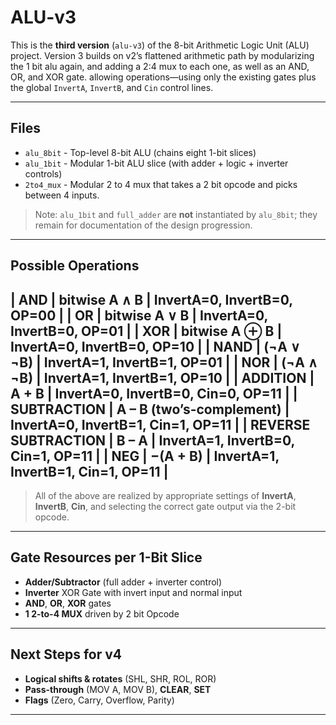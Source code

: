 # ALU-v3

This is the **third version** (`alu-v3`) of the 8-bit Arithmetic Logic Unit (ALU) project.
Version 3 builds on v2’s flattened arithmetic path by modularizing the 1 bit alu again, and adding a 2:4 mux to each one, as well as an AND, OR, and XOR gate.
allowing operations—using only the existing gates plus the global `InvertA`, `InvertB`, and `Cin` control lines.

---

## Files

- `alu_8bit` - Top-level 8-bit ALU (chains eight 1-bit slices)
- `alu_1bit` - Modular 1-bit ALU slice (with adder + logic + inverter controls)
- `2to4_mux` - Modular 2 to 4 mux that takes a 2 bit opcode and picks between 4 inputs.

> Note: `alu_1bit` and `full_adder` are **not** instantiated by `alu_8bit`; they remain for documentation of the design progression.

---

## Possible Operations



| AND                 | bitwise A ∧ B                  | InvertA=0, InvertB=0,        OP=00   |
| OR                  | bitwise A ∨ B                  | InvertA=0, InvertB=0,        OP=01   |
| XOR                 | bitwise A ⊕ B                  | InvertA=0, InvertB=0,        OP=10   |
| NAND                | (¬A ∨ ¬B)                      | InvertA=1, InvertB=1,        OP=01   |
| NOR                 | (¬A ∧ ¬B)                      | InvertA=1, InvertB=1,        OP=10   |
| ADDITION            | A + B                          | InvertA=0, InvertB=0, Cin=0, OP=11   |
| SUBTRACTION         | A – B (two’s-complement)       | InvertA=0, InvertB=1, Cin=1, OP=11   |
| REVERSE SUBTRACTION | B – A                          | InvertA=1, InvertB=0, Cin=1, OP=11   |
| NEG                 | −(A + B)                       | InvertA=1, InvertB=1, Cin=1, OP=11   |
---

> All of the above are realized by appropriate settings of **InvertA**, **InvertB**, **Cin**, and selecting the correct gate output via the 2-bit opcode.

---

## Gate Resources per 1-Bit Slice

- **Adder/Subtractor** (full adder + inverter control)
- **Inverter** XOR Gate with invert input and normal input
- **AND**, **OR**, **XOR** gates
- **1 2-to-4 MUX** driven by 2 bit Opcode

---

## Next Steps for v4

- **Logical shifts & rotates** (SHL, SHR, ROL, ROR)
- **Pass-through** (MOV A, MOV B), **CLEAR**, **SET**
- **Flags** (Zero, Carry, Overflow, Parity)

---
